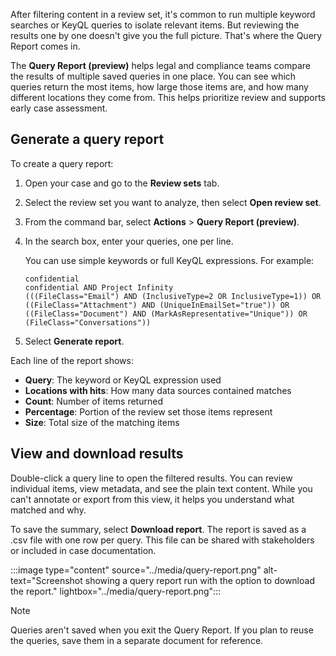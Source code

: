 After filtering content in a review set, it's common to run multiple keyword searches or KeyQL queries to isolate relevant items. But reviewing the results one by one doesn't give you the full picture. That's where the Query Report comes in.

The **Query Report (preview)** helps legal and compliance teams compare the results of multiple saved queries in one place. You can see which queries return the most items, how large those items are, and how many different locations they come from. This helps prioritize review and supports early case assessment.

## Generate a query report

To create a query report:

1. Open your case and go to the **Review sets** tab.

1. Select the review set you want to analyze, then select **Open review set**.

1. From the command bar, select **Actions** > **Query Report (preview)**.

1. In the search box, enter your queries, one per line.

   You can use simple keywords or full KeyQL expressions. For example:

    `confidential`<br>
    `confidential AND Project Infinity`<br>
    `(((FileClass="Email") AND (InclusiveType=2 OR InclusiveType=1)) OR ((FileClass="Attachment") AND (UniqueInEmailSet="true")) OR ((FileClass="Document") AND (MarkAsRepresentative="Unique")) OR (FileClass="Conversations"))`

1. Select **Generate report**.

Each line of the report shows:

- **Query**: The keyword or KeyQL expression used
- **Locations with hits**: How many data sources contained matches
- **Count**: Number of items returned
- **Percentage**: Portion of the review set those items represent
- **Size**: Total size of the matching items

## View and download results

Double-click a query line to open the filtered results. You can review individual items, view metadata, and see the plain text content. While you can't annotate or export from this view, it helps you understand what matched and why.

To save the summary, select **Download report**. The report is saved as a .csv file with one row per query. This file can be shared with stakeholders or included in case documentation.

:::image type="content" source="../media/query-report.png" alt-text="Screenshot showing a query report run with the option to download the report." lightbox="../media/query-report.png":::

> [!NOTE]
> Queries aren't saved when you exit the Query Report. If you plan to reuse the queries, save them in a separate document for reference.
